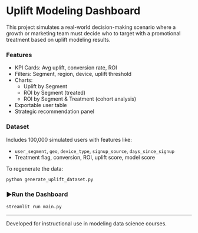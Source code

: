 # Uplift Modeling Dashboard

This project simulates a real-world decision-making scenario where a growth or marketing team must decide who to target with a promotional treatment based on uplift modeling results.

### Features
- KPI Cards: Avg uplift, conversion rate, ROI
- Filters: Segment, region, device, uplift threshold
- Charts:
  - Uplift by Segment
  - ROI by Segment (treated)
  - ROI by Segment & Treatment (cohort analysis)
- Exportable user table
- Strategic recommendation panel

### Dataset
Includes 100,000 simulated users with features like:
- `user_segment`, `geo`, `device_type`, `signup_source`, `days_since_signup`
- Treatment flag, conversion, ROI, uplift score, model score

To regenerate the data:
```bash
python generate_uplift_dataset.py
```

### ▶Run the Dashboard
```bash
streamlit run main.py
```

---

Developed for instructional use in modeling data science courses.
